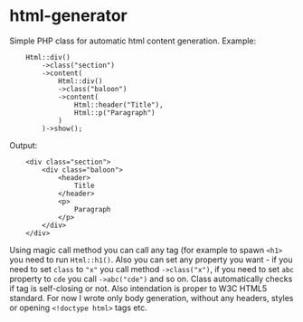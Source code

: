 # html-generator

Simple PHP class for automatic html content generation. Example:

```
    Html::div()
        ->class("section")
        ->content(
            Html::div()
            ->class("baloon")
            ->content(
                Html::header("Title"),
                Html::p("Paragraph")
            )
        )->show();
```

Output:

```
    <div class="section">
        <div class="baloon">
            <header>
                Title
            </header>
            <p>
                Paragraph
            </p>
        </div>
    </div>
```

Using magic call method you can call any tag (for example to spawn `<h1>` you need to run `Html::h1()`. Also you can set any property you want - if you need to set `class` to `"x"` you call method `->class("x")`, if you need to set `abc` property to `cde` you call `->abc("cde")` and so on. Class automatically checks if tag is self-closing or not. Also intendation is proper to W3C HTML5 standard. For now I wrote only body generation, without any headers, styles or opening `<!doctype html>` tags etc.
